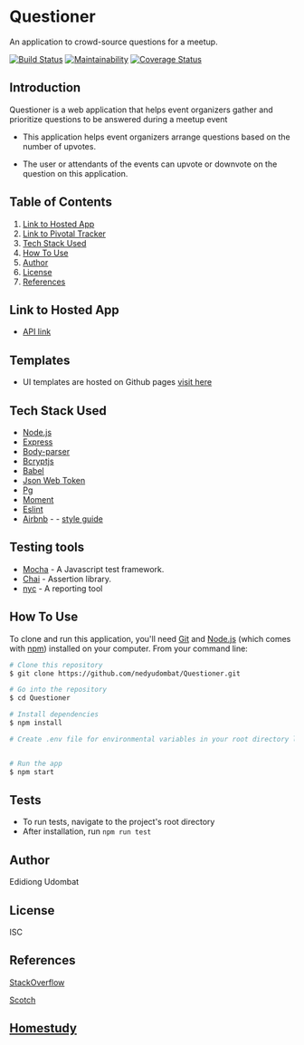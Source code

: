 # Questioner
An application to crowd-source questions for a meetup.


[![Build Status](https://travis-ci.org/NedyUdombat/Questioner.svg?branch=develop)](https://travis-ci.org/NedyUdombat/Questioner)
[![Maintainability](https://api.codeclimate.com/v1/badges/04aa1cdcac75f7879189/maintainability)](https://codeclimate.com/github/NedyUdombat/Questioner/maintainability)
[![Coverage Status](https://coveralls.io/repos/github/NedyUdombat/Questioner/badge.svg?branch=develop)](https://coveralls.io/github/NedyUdombat/Questioner?branch=develop)
## Introduction
Questioner is a web application that helps event organizers gather and prioritize questions to be answered during a meetup event
* This application helps event organizers arrange questions based on the number of upvotes.

* The user or attendants of the events can upvote or downvote on the question on this application.

## Table of Contents
1. <a href="#hosted-app">Link to Hosted App</a>
2. <a href="#pivotal-tracker">Link to Pivotal Tracker</a>
3. <a href="#tech-stack-used">Tech Stack Used</a>
4. <a href="#how-to-use">How To Use</a>
5. <a href="#author">Author</a>
6. <a href="#license">License</a>
7. <a href="#references">References</a>



## Link to Hosted App
* [API link](https://andela-questioner-app.herokuapp.com/api/v1)

## Templates
* UI templates are hosted on Github pages [visit here](https://nedyudombat.github.io/Questioner/UI/index.html)


## Tech Stack Used

- [Node.js](https://nodejs.org/)
- [Express](https://expressjs.com/)
- [Body-parser](https://www.npmjs.com/package/body-parser)
- [Bcryptjs](https://www.npmjs.com/package/bcryptjs)
- [Babel](https://babeljs.io)
- [Json Web Token](https://jwt.io/)
- [Pg](https://www.npmjs.com/package/pg)
- [Moment](https://momentjscom/)
- [Eslint](https://eslint.org/)
- [Airbnb](https://www.npmjs.com/package/eslint-config-airbnb) - - [style guide](https://github.com/airbnb/javascript)


## Testing tools
* [Mocha](https://mochajs.org/) - A Javascript test framework.
* [Chai](http://chaijs.com) - Assertion library.
* [nyc](https://github.com/istanbuljs/nyc) - A reporting tool


## How To Use

To clone and run this application, you'll need [Git](https://git-scm.com) and [Node.js](https://nodejs.org/en/download/) (which comes with [npm](http://npmjs.com)) installed on your computer. From your command line:

```bash
# Clone this repository
$ git clone https://github.com/nedyudombat/Questioner.git

# Go into the repository
$ cd Questioner

# Install dependencies
$ npm install

# Create .env file for environmental variables in your root directory like the .env.example file


# Run the app
$ npm start
```
## Tests

* To run tests, navigate to the project's root directory
* After installation, run `npm run test`

## Author

Edidiong Udombat


## License

ISC

## References

[StackOverflow](https://stackoverflow.com/)

[Scotch](scotch.io)

[Homestudy](homestudy.andela.com)
---
